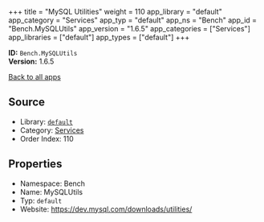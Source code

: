 ﻿+++
title = "MySQL Utilities"
weight = 110
app_library = "default"
app_category = "Services"
app_typ = "default"
app_ns = "Bench"
app_id = "Bench.MySQLUtils"
app_version = "1.6.5"
app_categories = ["Services"]
app_libraries = ["default"]
app_types = ["default"]
+++

**ID:** `Bench.MySQLUtils`  
**Version:** 1.6.5  
<!--more-->

[Back to all apps](/apps/)

## Source

* Library: [`default`](/app_libraries/default)
* Category: [Services](/app_categories/services)
* Order Index: 110

## Properties

* Namespace: Bench
* Name: MySQLUtils
* Typ: `default`
* Website: <https://dev.mysql.com/downloads/utilities/>

